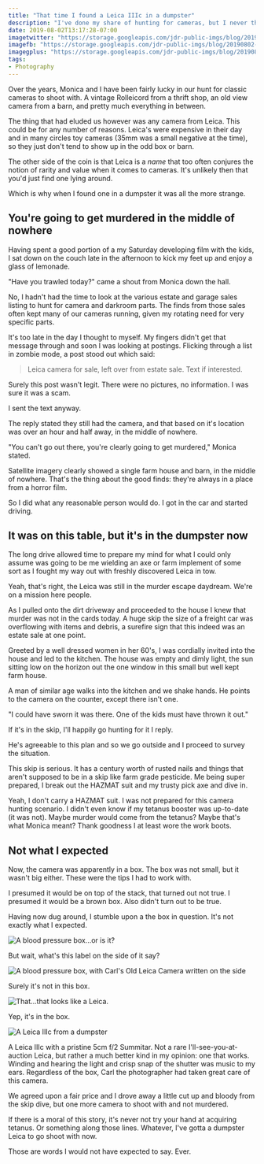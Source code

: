 ```yaml
---
title: "That time I found a Leica IIIc in a dumpster"
description: "I've done my share of hunting for cameras, but I never thought I'd find myself in a skip in the middle of nowhere looking for a Leica."
date: 2019-08-02T13:17:28-07:00
imagetwitter: "https://storage.googleapis.com/jdr-public-imgs/blog/20190802-the-leica-box-04.jpg"
imagefb: "https://storage.googleapis.com/jdr-public-imgs/blog/20190802-the-leica-box-04.jpg"
imagegplus: "https://storage.googleapis.com/jdr-public-imgs/blog/20190802-the-leica-box-04.jpg"
tags:
- Photography
---
```


Over the years, Monica and I have been fairly lucky in our hunt for classic cameras to shoot with. A vintage Rolleicord from a thrift shop, an old view camera from a barn, and pretty much everything in between.

The thing that had eluded us however was any camera from Leica. This could be for any number of reasons. Leica's were expensive in their day and in many circles toy cameras (35mm was a small negative at the time), so they just don't tend to show up in the odd box or barn.

The other side of the coin is that Leica is a _name_ that too often conjures the notion of rarity and value when it comes to cameras. It's unlikely then that you'd just find one lying around.

Which is why when I found one in a dumpster it was all the more strange.

## You're going to get murdered in the middle of nowhere

Having spent a good portion of a my Saturday developing film with the kids, I sat down on the couch late in the afternoon to kick my feet up and enjoy a glass of lemonade.

"Have you trawled today?" came a shout from Monica down the hall.

No, I hadn't had the time to look at the various estate and garage sales listing to hunt for camera and darkroom parts. The finds from those sales often kept many of our cameras running, given my rotating need for very specific parts.

It's too late in the day I thought to myself. My fingers didn't get that message through and soon I was looking at postings. Flicking through a list in zombie mode, a post stood out which said:

> Leica camera for sale, left over from estate sale. Text if interested.

Surely this post wasn't legit. There were no pictures, no information. I was sure it was a scam.

I sent the text anyway.

The reply stated they still had the camera, and that based on it's location was over an hour and half away, in the middle of nowhere.

"You can't go out there, you're clearly going to get murdered," Monica stated.

Satellite imagery clearly showed a single farm house and barn, in the middle of nowhere. That's the thing about the good finds: they're always in a place from a horror film.

So I did what any reasonable person would do. I got in the car and started driving.

## It was on this table, but it's in the dumpster now

The long drive allowed time to prepare my mind for what I could only assume was going to be me wielding an axe or farm implement of some sort as I fought my way out with freshly discovered Leica in tow.

Yeah, that's right, the Leica was still in the murder escape daydream. We're on a mission here people.

As I pulled onto the dirt driveway and proceeded to the house I knew that murder was not in the cards today. A huge skip the size of a freight car was overflowing with items and debris, a surefire sign that this indeed was an estate sale at one point.

Greeted by a well dressed women in her 60's, I was cordially invited into the house and led to the kitchen. The house was empty and dimly light, the sun sitting low on the horizon out the one window in this small but well kept farm house.

A man of similar age walks into the kitchen and we shake hands. He points to the camera on the counter, except there isn't one.

"I could have sworn it was there. One of the kids must have thrown it out."

If it's in the skip, I'll happily go hunting for it I reply.

He's agreeable to this plan and so we go outside and I proceed to survey the situation.

This skip is serious. It has a century worth of rusted nails and things that aren't supposed to be in a skip like farm grade pesticide. Me being super prepared, I break out the HAZMAT suit and my trusty pick axe and dive in.

Yeah, I don't carry a HAZMAT suit. I was not prepared for this camera hunting scenario. I didn't even know if my tetanus booster was up-to-date (it was not). Maybe murder would come from the tetanus? Maybe that's what Monica meant? Thank goodness I at least wore the work boots.

## Not what I expected

Now, the camera was apparently in a box. The box was not small, but it wasn't big either. These were the tips I had to work with.

I presumed it would be on top of the stack, that turned out not true. I presumed it would be a brown box. Also didn't turn out to be true.

Having now dug around, I stumble upon a the box in question. It's not exactly what I expected.

<img src="https://storage.googleapis.com/jdr-public-imgs/blog/20190802-the-leica-box-01.jpg" alt="A blood pressure box...or is it?">

But wait, what's this label on the side of it say?

<img src="https://storage.googleapis.com/jdr-public-imgs/blog/20190802-the-leica-box-02.jpg" alt="A blood pressure box, with Carl's Old Leica Camera written on the side">

Surely it's not in this box.

<img src="https://storage.googleapis.com/jdr-public-imgs/blog/20190802-the-leica-box-03.jpg" alt="That...that looks like a Leica.">

Yep, it's in the box.

<img src="https://storage.googleapis.com/jdr-public-imgs/blog/20190802-the-leica-box-04.jpg" alt="A Leica IIIc from a dumpster">

A Leica IIIc with a pristine 5cm f/2 Summitar. Not a rare I'll-see-you-at-auction Leica, but rather a much better kind in my opinion: one that works. Winding and hearing the light and crisp snap of the shutter was music to my ears. Regardless of the box, Carl the photographer had taken great care of this camera.

We agreed upon a fair price and I drove away a little cut up and bloody from the skip dive, but one more camera to shoot with and not murdered.

If there is a moral of this story, it's never not try your hand at acquiring tetanus. Or something along those lines. Whatever, I've gotta a dumpster Leica to go shoot with now.

Those are words I would not have expected to say. Ever.
